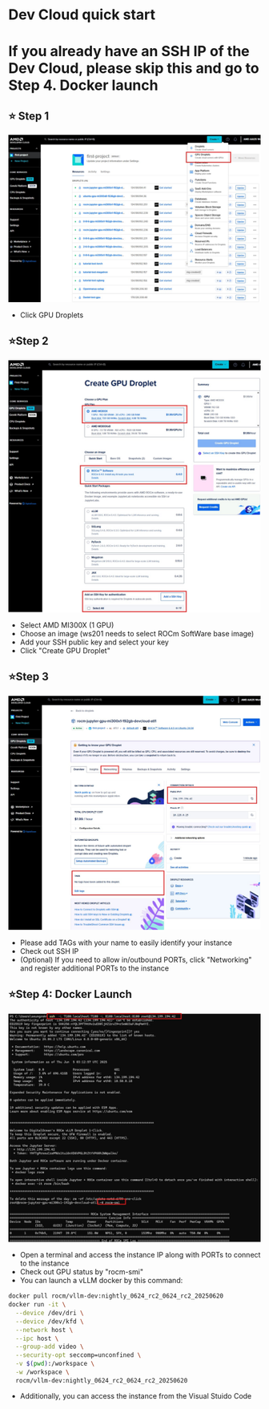 # Dev Cloud quick start

# If you already have an SSH IP of the Dev Cloud, please skip this and go to Step 4. Docker launch 
## ⭐ Step 1
![DO_1](./assets/DO_1.jpg)
 - Click GPU Droplets

## ⭐Step 2
![DO_2](./assets/DO_2.jpg)
- Select AMD MI300X (1 GPU)
- Choose an image (ws201 needs to select ROCm SoftWare base image)
- Add your SSH public key and select your key
- Click "Create GPU Droplet"

## ⭐Step 3
![DO_3](./assets/DO_3.jpg)
- Please add TAGs with your name to easily identify your instance
- Check out SSH IP
- (Optional) If you need to allow in/outbound PORTs, click "Networking" and register additional PORTs to the instance

## ⭐Step 4: Docker Launch
![DO_4](./assets/DO_4.jpg)
- Open a terminal and access the instance IP along with PORTs to connect to the instance
- Check out GPU status by "rocm-smi"
- You can launch a vLLM docker by this command: 

```sh
docker pull rocm/vllm-dev:nightly_0624_rc2_0624_rc2_20250620
docker run -it \
  --device /dev/dri \
  --device /dev/kfd \
  --network host \
  --ipc host \
  --group-add video \
  --security-opt seccomp=unconfined \
  -v $(pwd):/workspace \
  -w /workspace \
  rocm/vllm-dev:nightly_0624_rc2_0624_rc2_20250620
```

- Additionally, you can access the instance from the Visual Stuido Code
